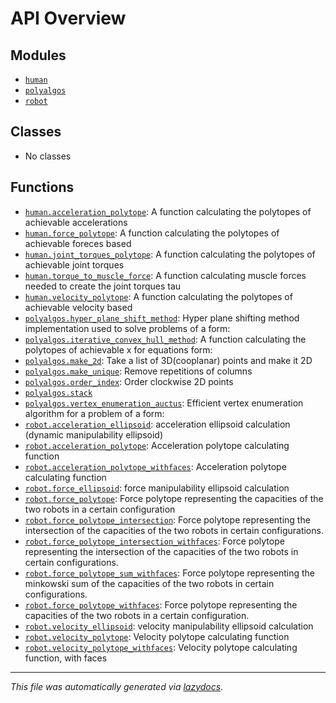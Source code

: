 <!-- markdownlint-disable -->

# API Overview

## Modules

- [`human`](./human.md#module-human)
- [`polyalgos`](./polyalgos.md#module-polyalgos)
- [`robot`](./robot.md#module-robot)

## Classes

- No classes

## Functions

- [`human.acceleration_polytope`](./human.md#function-acceleration_polytope): A function calculating the polytopes of achievable accelerations
- [`human.force_polytope`](./human.md#function-force_polytope): A function calculating the polytopes of achievable foreces based 
- [`human.joint_torques_polytope`](./human.md#function-joint_torques_polytope): A function calculating the polytopes of achievable joint torques
- [`human.torque_to_muscle_force`](./human.md#function-torque_to_muscle_force): A function calculating muscle forces needed to create the joint torques tau
- [`human.velocity_polytope`](./human.md#function-velocity_polytope): A function calculating the polytopes of achievable velocity based 
- [`polyalgos.hyper_plane_shift_method`](./polyalgos.md#function-hyper_plane_shift_method): Hyper plane shifting method implementation used to solve problems of a form:
- [`polyalgos.iterative_convex_hull_method`](./polyalgos.md#function-iterative_convex_hull_method): A function calculating the polytopes of achievable x for equations form:
- [`polyalgos.make_2d`](./polyalgos.md#function-make_2d): Take a list of 3D(cooplanar) points and make it 2D
- [`polyalgos.make_unique`](./polyalgos.md#function-make_unique): Remove repetitions of columns
- [`polyalgos.order_index`](./polyalgos.md#function-order_index): Order clockwise 2D points
- [`polyalgos.stack`](./polyalgos.md#function-stack)
- [`polyalgos.vertex_enumeration_auctus`](./polyalgos.md#function-vertex_enumeration_auctus): Efficient vertex enumeration algorithm for a problem of a form:
- [`robot.acceleration_ellipsoid`](./robot.md#function-acceleration_ellipsoid): acceleration ellipsoid calculation (dynamic manipulability ellipsoid)
- [`robot.acceleration_polytope`](./robot.md#function-acceleration_polytope): Acceleration polytope calculating function
- [`robot.acceleration_polytope_withfaces`](./robot.md#function-acceleration_polytope_withfaces): Acceleration polytope calculating function
- [`robot.force_ellipsoid`](./robot.md#function-force_ellipsoid): force manipulability ellipsoid calculation
- [`robot.force_polytope`](./robot.md#function-force_polytope): Force polytope representing the capacities of the two robots in a certain configuration
- [`robot.force_polytope_intersection`](./robot.md#function-force_polytope_intersection): Force polytope representing the intersection of the capacities of the two robots in certain configurations.
- [`robot.force_polytope_intersection_withfaces`](./robot.md#function-force_polytope_intersection_withfaces): Force polytope representing the intersection of the capacities of the two robots in certain configurations.
- [`robot.force_polytope_sum_withfaces`](./robot.md#function-force_polytope_sum_withfaces): Force polytope representing the minkowski sum of the capacities of the two robots in certain configurations.
- [`robot.force_polytope_withfaces`](./robot.md#function-force_polytope_withfaces): Force polytope representing the capacities of the two robots in a certain configuration.
- [`robot.velocity_ellipsoid`](./robot.md#function-velocity_ellipsoid): velocity manipulability ellipsoid calculation
- [`robot.velocity_polytope`](./robot.md#function-velocity_polytope): Velocity polytope calculating function
- [`robot.velocity_polytope_withfaces`](./robot.md#function-velocity_polytope_withfaces): Velocity polytope calculating function, with faces


---

_This file was automatically generated via [lazydocs](https://github.com/ml-tooling/lazydocs)._
